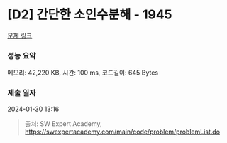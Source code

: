 # [D2] 간단한 소인수분해 - 1945 

[문제 링크](https://swexpertacademy.com/main/code/problem/problemDetail.do?contestProbId=AV5Pl0Q6ANQDFAUq) 

### 성능 요약

메모리: 42,220 KB, 시간: 100 ms, 코드길이: 645 Bytes

### 제출 일자

2024-01-30 13:16



> 출처: SW Expert Academy, https://swexpertacademy.com/main/code/problem/problemList.do